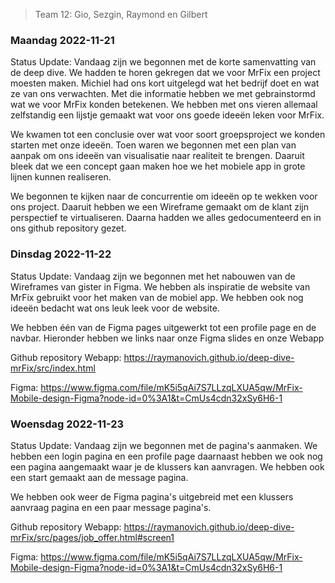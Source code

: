 > Team 12: Gio, Sezgin, Raymond en Gilbert

### Maandag 2022-11-21

Status Update: Vandaag zijn we begonnen met de korte samenvatting van de deep dive. We 
hadden te horen gekregen dat we voor MrFix een project moesten maken. Michiel had ons kort 
uitgelegd wat het bedrijf doet en wat ze van ons verwachten. Met die informatie hebben we 
met gebrainstormd wat we voor MrFix konden betekenen. We hebben met ons vieren allemaal 
zelfstandig een lijstje gemaakt wat voor ons goede ideeën leken voor MrFix.

We kwamen tot een conclusie over wat voor soort groepsproject we konden starten met onze 
ideeën. Toen waren we begonnen met een plan van aanpak om ons ideeën van visualisatie naar 
realiteit te brengen. Daaruit bleek dat we een concept gaan maken hoe we het mobiele app 
in grote lijnen kunnen realiseren.

We begonnen te kijken naar de concurrentie om ideeën op te wekken voor ons project. 
Daaruit hebben we een Wireframe gemaakt om de klant zijn perspectief te virtualiseren. 
Daarna hadden we alles gedocumenteerd en in ons github repository gezet.


### Dinsdag 2022-11-22

Status Update: Vandaag zijn we begonnen met het nabouwen van de Wireframes van gister in Figma. We hebben als inspiratie de website van MrFix gebruikt voor het maken van de mobiel app. We hebben ook nog ideeën bedacht wat ons leuk leek voor de website.

We hebben één van de Figma pages uitgewerkt tot een profile page en de navbar. Hieronder hebben we links naar onze Figma slides en onze Webapp

Github repository Webapp: https://raymanovich.github.io/deep-dive-mrFix/src/index.html

Figma: https://www.figma.com/file/mK5i5qAi7S7LLzqLXUA5qw/MrFix-Mobile-design-Figma?node-id=0%3A1&t=CmUs4cdn32xSy6H6-1

### Woensdag 2022-11-23

Status Update: Vandaag zijn we begonnen met de pagina's aanmaken. We hebben een login pagina en een profile page daarnaast hebben we ook nog een pagina aangemaakt waar je de klussers kan aanvragen. We hebben ook een start gemaakt aan de message pagina. 

We hebben ook weer de Figma pagina's uitgebreid met een klussers aanvraag pagina en een paar message pagina's.


Github repository Webapp: https://raymanovich.github.io/deep-dive-mrFix/src/pages/job_offer.html#screen1

Figma: https://www.figma.com/file/mK5i5qAi7S7LLzqLXUA5qw/MrFix-Mobile-design-Figma?node-id=0%3A1&t=CmUs4cdn32xSy6H6-1